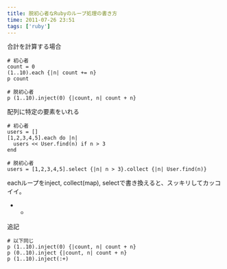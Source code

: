 ```yaml
---
title: 脱初心者なRubyのループ処理の書き方
time: 2011-07-26 23:51
tags: ['ruby']
---
```


合計を計算する場合

```
# 初心者
count = 0
(1..10).each {|n| count += n}
p count

# 脱初心者
p (1..10).inject(0) {|count, n| count + n}
```

配列に特定の要素をいれる

```
# 初心者
users = []
[1,2,3,4,5].each do |n|
  users << User.find(n) if n > 3
end

# 脱初心者
users = [1,2,3,4,5].select {|n| n > 3}.collect {|n| User.find(n)}
```

eachループをinject, collect(map), selectで書き換えると、スッキリしてカッコイイ。

- -

追記

```
# 以下同じ
p (1..10).inject(0) {|count, n| count + n}
p (0..10).inject {|count, n| count + n}
p (1..10).inject(:+)
```
